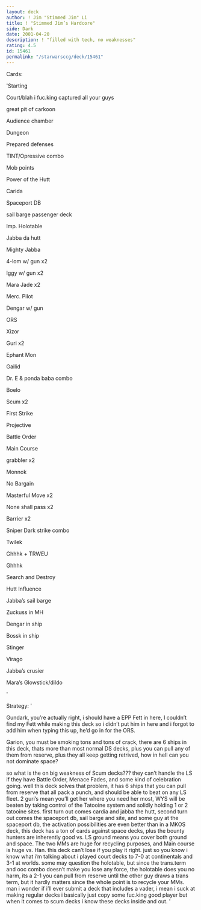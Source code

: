 ```yaml
---
layout: deck
author: ! Jim "Stimmed Jim" Li
title: ! "Stimmed Jim’s Hardcore"
side: Dark
date: 2001-04-20
description: ! "filled with tech, no weaknesses"
rating: 4.5
id: 15461
permalink: "/starwarsccg/deck/15461"
---
```

Cards: 

'Starting

Court/blah i fuc.king captured all your guys

great pit of carkoon

Audience chamber

Dungeon

Prepared defenses

TINT/Opressive combo

Mob points

Power of the Hutt


Carida

Spaceport DB

sail barge passenger deck

Imp. Holotable


Jabba da hutt

Mighty Jabba

4-lom w/ gun x2

Iggy w/ gun x2

Mara Jade x2

Merc. Pilot

Dengar w/ gun

ORS

Xizor

Guri x2

Ephant Mon

Gailid

Dr. E & ponda baba combo

Boelo


Scum x2

First Strike

Projective

Battle Order

Main Course

grabbler x2

Monnok

No Bargain

Masterful Move x2

None shall pass x2

Barrier x2

Sniper Dark strike combo

Twilek

Ghhhk + TRWEU

Ghhhk

Search and Destroy

Hutt Influence


Jabba’s sail barge

Zuckuss in MH

Dengar in ship

Bossk in ship

Stinger

Virago

Jabba’s crusier


Mara’s Glowstick/dildo

'

Strategy: '

Gundark, you’re actually right, i should have a EPP Fett in here, I couldn’t find my Fett while making this deck so i didn’t put him in here and i forgot to add him when typing this up, he’d go in for the ORS.


Garion, you must be smoking tons and tons of crack, there are 6 ships in this deck, thats more than most normal DS decks, plus you can pull any of them from reserve, plus they all keep getting retrived, how in hell can you not dominate space?


so what is the on big weakness of Scum decks??? they can’t handle the LS if they have Battle Order, Menace Fades, and some kind of celebration going.  well this deck solves that problem, it has 6 ships that you can pull from reserve that all pack a punch, and should be able to beat on any LS fleet.  2 guri’s mean you’ll get her where you need her most, WYS will be beaten by taking control of the Tatooine system and solidly holding 1 or 2 tatooine sites.  first turn out comes cardia and jabba the hutt, second turn out comes the spaceport db, sail barge and site, and some guy at the spaceport db, the activation possibilities are even better than in a MKOS deck, this deck has a ton of cards against space decks, plus the bounty hunters are inherently good vs. LS ground means you cover both ground and space.  The two MMs are huge for recycling purposes, and Main course is huge vs. Han.  this deck can’t lose if you play it right.   just so you know i know what i’m talking about i played court decks to 7-0 at continentals and 3-1 at worlds. some may question the holotable, but since the trans.term and ooc combo doesn’t make you lose any force, the holotable does you no harm, its a 2-1 you can pull from reserve until the other guy draws a trans term, but it hardly matters since the whole point is to recycle your MMs. man i wonder if i’ll ever submit a deck that includes a vader, i mean i suck at making regular decks i basically just copy some fuc.king good player but when it comes to scum decks i know these decks inside and out. '
